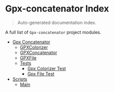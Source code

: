 # Gpx-concatenator Index

> Auto-generated documentation index.

A full list of `Gpx-concatenator` project modules.

- [Gpx Concatenator](gpx_concatenator/index.md#gpx-concatenator)
    - [GPXColorizer](gpx_concatenator/gpx_colorizer.md#gpxcolorizer)
    - [GPXConcatenator](gpx_concatenator/gpx_concatenator.md#gpxconcatenator)
    - [GPXFile](gpx_concatenator/gpx_file.md#gpxfile)
    - [Tests](gpx_concatenator/tests/index.md#tests)
        - [Gpx Colorizer Test](gpx_concatenator/tests/gpx_colorizer_test.md#gpx-colorizer-test)
        - [Gpx File Test](gpx_concatenator/tests/gpx_file_test.md#gpx-file-test)
- [Scripts](scripts/index.md#scripts)
    - [Main](scripts/main.md#main)
